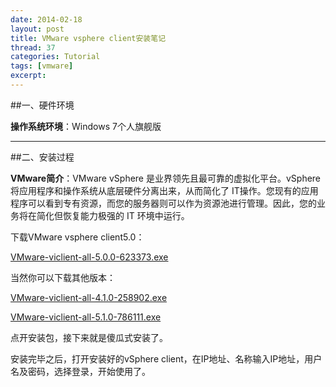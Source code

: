 ```yaml
---
date: 2014-02-18
layout: post
title: VMware vsphere client安装笔记
thread: 37
categories: Tutorial
tags: [vmware]
excerpt: 
---
```


##一、硬件环境
   
**操作系统环境**：Windows 7个人旗舰版

----

##二、安装过程
   
**VMware简介**：VMware vSphere 是业界领先且最可靠的虚拟化平台。vSphere将应用程序和操作系统从底层硬件分离出来，从而简化了 IT操作。您现有的应用程序可以看到专有资源，而您的服务器则可以作为资源池进行管理。因此，您的业务将在简化但恢复能力极强的 IT 环境中运行。

下载VMware vsphere client5.0：

[VMware-viclient-all-5.0.0-623373.exe](http://vsphereclient.vmware.com/vsphereclient/6/2/3/3/7/3/VMware-viclient-all-5.0.0-623373.exe)

当然你可以下载其他版本：

[VMware-viclient-all-4.1.0-258902.exe](http://vsphereclient.vmware.com/vsphereclient/2/5/8/9/0/2/VMware-viclient-all-4.1.0-258902.exe)

[VMware-viclient-all-5.1.0-786111.exe ](http://vsphereclient.vmware.com/vsphereclient/7/8/6/1/1/1/VMware-viclient-all-5.1.0-786111.exe)

点开安装包，接下来就是傻瓜式安装了。

安装完毕之后，打开安装好的vSphere client，在IP地址、名称输入IP地址，用户名及密码，选择登录，开始使用了。